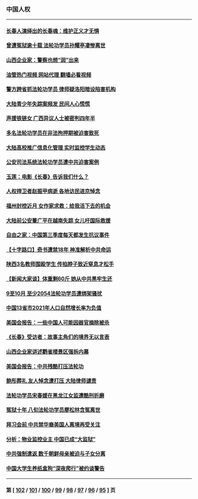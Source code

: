 ### 中国人权
---
#### [长春人演绎出的长春魂：维护正义才无惧](../../pages/ncid278/n13871764.md?11251245) 
#### [曾遭冤狱逾十载 法轮功学员孙耀亭凄惨离世](../../pages/ncid278/n13871692.md?11251245) 
#### [山西企业家：警察也想“润”出来](../../pages/ncid278/n13871990.md?11251245) 
#### [油管热门视频 网站代理 翻墙必看视频](http://138.2.39.72:81/youtube.html?epic-marker?11251245)
#### [警方跨省抓法轮功学员 律师疑洛阳暗设陷害机构](../../pages/ncid278/n13870178.md?11251245) 
#### [大陆青少年失踪案频发 民间人心慌慌](../../pages/ncid278/n13870138.md?11251245) 
#### [声援铁链女 广西异议人士被密判四年半](../../pages/ncid278/n13870924.md?11251245) 
#### [多名法轮功学员在非法拘押期被迫害致死](../../pages/ncid278/n13870463.md?11251245) 
#### [大陆高校推广信息化管理 实时监控学生动态](../../pages/ncid278/n13868784.md?11251245) 
#### [公安司法系统法轮功学员遭中共迫害案例](../../pages/ncid278/n13869580.md?11251245) 
#### [玉莲：电影《长春》告诉我们什么？](../../pages/ncid278/n13869471.md?11251245) 
#### [人权捍卫者赵振甲病逝 各地访民进京悼念](../../pages/ncid278/n13869662.md?11251245) 
#### [福州封控近月 女作家求救：给我活下去的机会](../../pages/ncid278/n13869548.md?11251245) 
#### [大陆前公安董广平在越南失踪 女儿吁国际救援](../../pages/ncid278/n13869405.md?11251245) 
#### [自由之家：中国第三季度每天都发生抗议事件](../../pages/ncid278/n13869343.md?11251245) 
#### [【十字路口】奇书遭禁18年 神准解析中共命运](../../pages/ncid278/n13869175.md?11251245) 
#### [陕西3名教师围殴学生 传掐脖子致近窒息才松手](../../pages/ncid278/n13869026.md?11251245) 
#### [【新闻大家谈】体重剩60斤 她从中共黑牢生还](../../pages/ncid278/n13868304.md?11251245) 
#### [9至10月 至少2054法轮功学员遭绑架骚扰](../../pages/ncid278/n13867111.md?11251245) 
#### [中国13省市2021年人口自然增长率为负值](../../pages/ncid278/n13868538.md?11251245) 
#### [美国会报告：一些中国人可能因器官摘除被杀](../../pages/ncid278/n13867964.md?11251245) 
#### [《长春》受访者：故事主角们的境界无以言表](../../pages/ncid278/n13853008.md?11251245) 
#### [山西企业家讲述鹳雀楼景区强拆内幕](../../pages/ncid278/n13867311.md?11251245) 
#### [美国会报告：中共残酷打压法轮功](../../pages/ncid278/n13867408.md?11251245) 
#### [鲍彤葬礼 友人悼念遭打压 大陆律师谴责](../../pages/ncid278/n13866973.md?11251245) 
#### [法轮功学员宋春媛在黑龙江女监遭酷刑折磨](../../pages/ncid278/n13865630.md?11251245) 
#### [冤狱十年 八旬法轮功学员廖松林含冤离世](../../pages/ncid278/n13864239.md?11251245) 
#### [拜习会前 中共禁华裔美国人离境再受关注](../../pages/ncid278/n13865282.md?11251245) 
#### [分析：物业监控业主 中国已成“大监狱”](../../pages/ncid278/n13864795.md?11251245) 
#### [中共强制遣返 数千朝鲜母亲被迫与子女分离](../../pages/ncid278/n13864741.md?11251245) 
#### [中国大学生养纸盒狗“深夜爬行”被约谈警告](../../pages/ncid278/n13864617.md?11251245) 

---
#### 第 [ [102](./102.md?11251245) / [101](./101.md?11251245) / [100](./100.md?11251245) / [99](./99.md?11251245) / [98](./98.md?11251245) / [97](./97.md?11251245) / [96](./96.md?11251245) / [95](./95.md?11251245) ] 页
